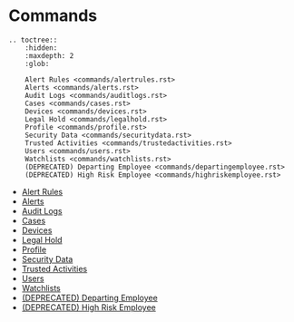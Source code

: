 # Commands

```{eval-rst}
.. toctree::
    :hidden:
    :maxdepth: 2
    :glob:

    Alert Rules <commands/alertrules.rst>
    Alerts <commands/alerts.rst>
    Audit Logs <commands/auditlogs.rst>
    Cases <commands/cases.rst>
    Devices <commands/devices.rst>
    Legal Hold <commands/legalhold.rst>
    Profile <commands/profile.rst>
    Security Data <commands/securitydata.rst>
    Trusted Activities <commands/trustedactivities.rst>
    Users <commands/users.rst>
    Watchlists <commands/watchlists.rst>
    (DEPRECATED) Departing Employee <commands/departingemployee.rst>
    (DEPRECATED) High Risk Employee <commands/highriskemployee.rst>
```

* [Alert Rules](commands/alertrules.rst)
* [Alerts](commands/alerts.rst)
* [Audit Logs](commands/auditlogs.rst)
* [Cases](commands/cases.rst)
* [Devices](commands/devices.rst)
* [Legal Hold](commands/legalhold.rst)
* [Profile](commands/profile.rst)
* [Security Data](commands/securitydata.rst)
* [Trusted Activities](commands/trustedactivities.rst)
* [Users](commands/users.rst)
* [Watchlists](commands/watchlists.rst)
* [(DEPRECATED) Departing Employee](commands/departingemployee.rst)
* [(DEPRECATED) High Risk Employee](commands/highriskemployee.rst)
